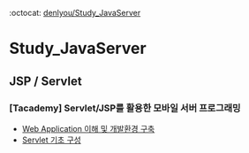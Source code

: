 :octocat: [denlyou/Study_JavaServer](https://github.com/denlyou/Study_JavaServer)
# Study_JavaServer

## JSP / Servlet

### [Tacademy] Servlet/JSP를 활용한 모바일 서버 프로그래밍
- [Web Application 이해 및 개발환경 구축](t_jsp_servlet/01.md)
- [Servlet 기초 구성](t_jsp_servlet/02.md)
